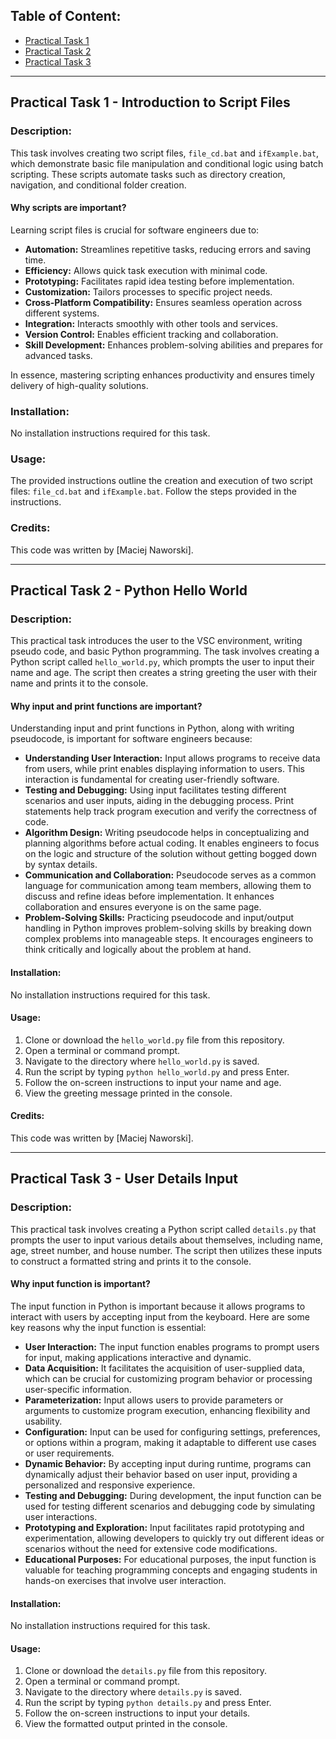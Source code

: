 ## Table of Content:
- [Practical Task 1](#practical-task-1)
- [Practical Task 2](#practical-task-2)
- [Practical Task 3](#practical-task-3)

---

## Practical Task 1 - Introduction to Script Files

### Description:
This task involves creating two script files, `file_cd.bat` and `ifExample.bat`, which demonstrate basic file manipulation and conditional logic using batch scripting. These scripts automate tasks such as directory creation, navigation, and conditional folder creation.

#### Why scripts are important?

Learning script files is crucial for software engineers due to:

- **Automation:** Streamlines repetitive tasks, reducing errors and saving time.
- **Efficiency:** Allows quick task execution with minimal code.
- **Prototyping:** Facilitates rapid idea testing before implementation.
- **Customization:** Tailors processes to specific project needs.
- **Cross-Platform Compatibility:** Ensures seamless operation across different systems.
- **Integration:** Interacts smoothly with other tools and services.
- **Version Control:** Enables efficient tracking and collaboration.
- **Skill Development:** Enhances problem-solving abilities and prepares for advanced tasks.

In essence, mastering scripting enhances productivity and ensures timely delivery of high-quality solutions.

### Installation:
No installation instructions required for this task.

### Usage:
The provided instructions outline the creation and execution of two script files: `file_cd.bat` and `ifExample.bat`. Follow the steps provided in the instructions.

### Credits:
This code was written by [Maciej Naworski].

---

## Practical Task 2 - Python Hello World

### Description:
This practical task introduces the user to the VSC environment, writing pseudo code, and basic Python programming. The task involves creating a Python script called `hello_world.py`, which prompts the user to input their name and age. The script then creates a string greeting the user with their name and prints it to the console.

#### Why input and print functions are important?

Understanding input and print functions in Python, along with writing pseudocode, is important for software engineers because:

- **Understanding User Interaction:** Input allows programs to receive data from users, while print enables displaying information to users. This interaction is fundamental for creating user-friendly software.
- **Testing and Debugging:** Using input facilitates testing different scenarios and user inputs, aiding in the debugging process. Print statements help track program execution and verify the correctness of code.
- **Algorithm Design:** Writing pseudocode helps in conceptualizing and planning algorithms before actual coding. It enables engineers to focus on the logic and structure of the solution without getting bogged down by syntax details.
- **Communication and Collaboration:** Pseudocode serves as a common language for communication among team members, allowing them to discuss and refine ideas before implementation. It enhances collaboration and ensures everyone is on the same page.
- **Problem-Solving Skills:** Practicing pseudocode and input/output handling in Python improves problem-solving skills by breaking down complex problems into manageable steps. It encourages engineers to think critically and logically about the problem at hand.

#### Installation:
No installation instructions required for this task.

#### Usage:
1. Clone or download the `hello_world.py` file from this repository.
2. Open a terminal or command prompt.
3. Navigate to the directory where `hello_world.py` is saved.
4. Run the script by typing `python hello_world.py` and press Enter.
5. Follow the on-screen instructions to input your name and age.
6. View the greeting message printed in the console.

#### Credits:
This code was written by [Maciej Naworski].

---

## Practical Task 3 - User Details Input

### Description:
This practical task involves creating a Python script called `details.py` that prompts the user to input various details about themselves, including name, age, street number, and house number. The script then utilizes these inputs to construct a formatted string and prints it to the console.

#### Why input function is important?

The input function in Python is important because it allows programs to interact with users by accepting input from the keyboard. Here are some key reasons why the input function is essential:

- **User Interaction:** The input function enables programs to prompt users for input, making applications interactive and dynamic.
- **Data Acquisition:** It facilitates the acquisition of user-supplied data, which can be crucial for customizing program behavior or processing user-specific information.
- **Parameterization:** Input allows users to provide parameters or arguments to customize program execution, enhancing flexibility and usability.
- **Configuration:** Input can be used for configuring settings, preferences, or options within a program, making it adaptable to different use cases or user requirements.
- **Dynamic Behavior:** By accepting input during runtime, programs can dynamically adjust their behavior based on user input, providing a personalized and responsive experience.
- **Testing and Debugging:** During development, the input function can be used for testing different scenarios and debugging code by simulating user interactions.
- **Prototyping and Exploration:** Input facilitates rapid prototyping and experimentation, allowing developers to quickly try out different ideas or scenarios without the need for extensive code modifications.
- **Educational Purposes:** For educational purposes, the input function is valuable for teaching programming concepts and engaging students in hands-on exercises that involve user interaction.

#### Installation:
No installation instructions required for this task.

#### Usage:
1. Clone or download the `details.py` file from this repository.
2. Open a terminal or command prompt.
3. Navigate to the directory where `details.py` is saved.
4. Run the script by typing `python details.py` and press Enter.
5. Follow the on-screen instructions to input your details.
6. View the formatted output printed in the console.
